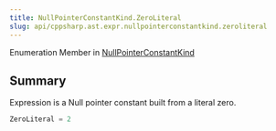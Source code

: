 ```yaml
---
title: NullPointerConstantKind.ZeroLiteral
slug: api/cppsharp.ast.expr.nullpointerconstantkind.zeroliteral
---
```

Enumeration Member in [NullPointerConstantKind](/api/cppsharp/ast/expr/nullpointerconstantkind)

## Summary

Expression is a Null pointer constant built from a literal zero.

```csharp
ZeroLiteral = 2
```

